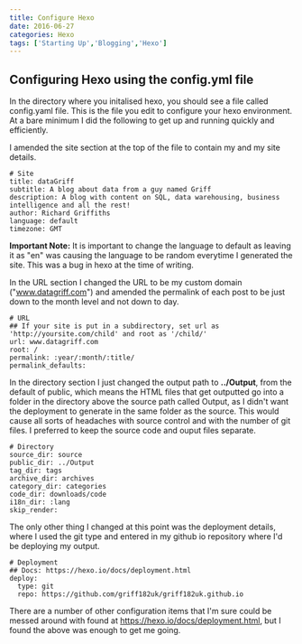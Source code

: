 ```yaml
---
title: Configure Hexo
date: 2016-06-27
categories: Hexo
tags: ['Starting Up','Blogging','Hexo']
---
```


## Configuring Hexo using the config.yml file

In the directory where you initalised hexo, you should see a file called config.yaml file. This is the file you edit to configure your hexo environment. At a bare minimum I did the following to get up and running quickly and efficiently.

I amended the site section at the top of the file to contain my and my site details.

```
# Site
title: dataGriff
subtitle: A blog about data from a guy named Griff
description: A blog with content on SQL, data warehousing, business intelligence and all the rest!
author: Richard Griffiths
language: default
timezone: GMT
```
**Important Note:** It is important to change the language to default as leaving it as "en" was causing the language to be random everytime I generated the site. This was a bug in hexo at the time of writing.

In the URL section I changed the URL to be my custom domain ("www.datagriff.com") and amended the permalink of each post to be just down to the month level and not down to day.
```
# URL
## If your site is put in a subdirectory, set url as 'http://yoursite.com/child' and root as '/child/'
url: www.datagriff.com
root: /
permalink: :year/:month/:title/
permalink_defaults:
```

In the directory section I just changed the output path to **../Output**, from the default of public, which means the HTML files that get outputted go into a folder in the directory above the source path called Output, as I didn't want the deployment to generate in the same folder as the source. This would cause all sorts of headaches with source control and with the number of git files. I preferred to keep the source code and ouput files separate.

```
# Directory
source_dir: source
public_dir: ../Output
tag_dir: tags
archive_dir: archives
category_dir: categories
code_dir: downloads/code
i18n_dir: :lang
skip_render:
```

The only other thing I changed at this point was the deployment details, where I used the git type and entered in my github io repository where I'd be deploying my output.

```
# Deployment
## Docs: https://hexo.io/docs/deployment.html
deploy:
  type: git
  repo: https://github.com/griff182uk/griff182uk.github.io
```

There are a number of other configuration items that I'm sure could be messed around with found at https://hexo.io/docs/deployment.html, but I found the above was enough to get me going.
